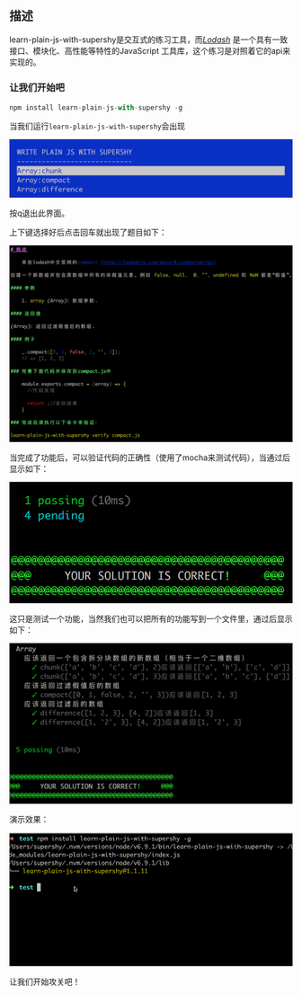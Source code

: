 ## 描述

learn-plain-js-with-supershy是交互式的练习工具，而[*Lodash*](https://lodash.com/) 是一个具有一致接口、模块化、高性能等特性的JavaScript 工具库，这个练习是对照着它的api来实现的。

### 让我们开始吧

```javascript
npm install learn-plain-js-with-supershy -g
```

当我们运行```learn-plain-js-with-supershy```会出现

![](https://raw.githubusercontent.com/little-white/learn-plain-js-with-supershy/master/screenshot.png)

按q退出此界面。

上下键选择好后点击回车就出现了题目如下：

![](https://github.com/little-white/learn-plain-js-with-supershy/raw/master/problem.png)

当完成了功能后，可以验证代码的正确性（使用了mocha来测试代码），当通过后显示如下：

![](https://github.com/little-white/learn-plain-js-with-supershy/raw/master/success.png)

这只是测试一个功能，当然我们也可以把所有的功能写到一个文件里，通过后显示如下：

![](https://github.com/little-white/learn-plain-js-with-supershy/raw/master/success-all.png)

演示效果：

![](demo.gif)

让我们开始攻关吧！